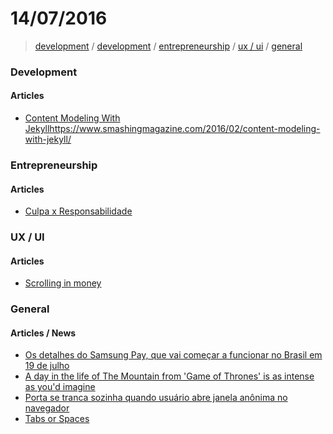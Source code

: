 # 14/07/2016

> [development](#development) / [development](#development) / [entrepreneurship](#entrepreneurship) / [ux / ui](#ux--ui) / [general](#general)

### Development

#### Articles

- [Content Modeling With Jekyll]()https://www.smashingmagazine.com/2016/02/content-modeling-with-jekyll/

### Entrepreneurship

#### Articles

- [Culpa x Responsabilidade](https://www.linkedin.com/pulse/culpa-x-responsabilidade-fl%C3%A1vio-augusto-da-silva?trk=prof-post)

### UX / UI

#### Articles

- [Scrolling in money](http://mahimoto.com/scrolling-in-money?utm_content=buffer02d0d&utm_medium=social&utm_source=twitter.com&utm_campaign=buffer)

### General

#### Articles / News

- [Os detalhes do Samsung Pay, que vai começar a funcionar no Brasil em 19 de julho](http://gizmodo.uol.com.br/samsung-pay-lancamento-brasil/)
- [A day in the life of The Mountain from 'Game of Thrones' is as intense as you'd imagine](http://mashable.com/2016/07/15/the-mountain-day-in-the-life/?utm_cid=mash-com-fb-main-link#gov.TAwqBiqD)
- [Porta se tranca sozinha quando usuário abre janela anônima no navegador](http://olhardigital.uol.com.br/noticia/porta-se-tranca-sozinha-quando-usuario-abre-janela-anonima-no-navegador-veja/60307)
- [Tabs or Spaces](https://ukupat.github.io/tabs-or-spaces/)
